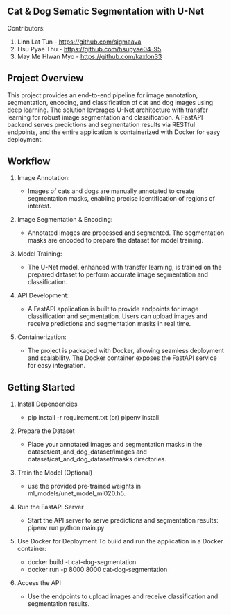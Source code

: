 ## Cat & Dog Sematic Segmentation with U-Net

Contributors:
1. Linn Lat Tun - https://github.com/sigmaava
2. Hsu Pyae Thu - https://github.com/hsupyae04-95
3. May Me Hlwan Myo - https://github.com/kaxlon33

## Project Overview

  This project provides an end-to-end pipeline for image annotation, segmentation, encoding, and classification of cat and dog images using deep learning. The solution leverages U-Net architecture with transfer learning for robust image segmentation and classification. A FastAPI backend serves predictions and segmentation results via RESTful endpoints, and the entire application is containerized with Docker for easy deployment.
  
## Workflow

1.  Image Annotation:
     - Images of cats and dogs are manually annotated to create segmentation masks, enabling precise identification of regions of interest.

2.  Image Segmentation & Encoding:
     - Annotated images are processed and segmented. The segmentation masks are encoded to prepare the dataset for model training.

3.  Model Training:
     - The U-Net model, enhanced with transfer learning, is trained on the prepared dataset to perform accurate image segmentation and classification.

4.  API Development:
     - A FastAPI application is built to provide endpoints for image classification and segmentation. Users can upload images and receive predictions and segmentation masks in real time.
        
5.  Containerization:
     - The project is packaged with Docker, allowing seamless deployment and scalability. The Docker container exposes the FastAPI service for easy integration.

##  Getting Started

1.  Install Dependencies
       - pip install -r requirement.txt (or) pipenv install

2.  Prepare the Dataset
       - Place your annotated images and segmentation masks in the dataset/cat_and_dog_dataset/images and dataset/cat_and_dog_dataset/masks directories.
        
3.  Train the Model (Optional)
      - use the provided pre-trained weights in ml_models/unet_model_ml020.h5.

4.  Run the FastAPI Server
     - Start the API server to serve predictions and segmentation results: pipenv run python main.py

5.  Use Docker for Deployment
        To build and run the application in a Docker container:
    - docker build -t cat-dog-segmentation 
    - docker run -p 8000:8000 cat-dog-segmentation

6.  Access the API
     - Use the endpoints to upload images and receive classification and segmentation results.
